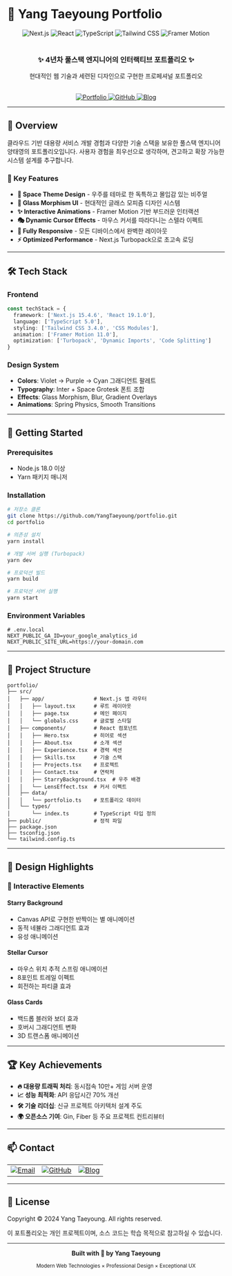 # 🚀 Yang Taeyoung Portfolio

<div align="center">
  <img src="https://img.shields.io/badge/Next.js-15.4.6-black?style=for-the-badge&logo=next.js&logoColor=white" alt="Next.js" />
  <img src="https://img.shields.io/badge/React-19.1.0-61DAFB?style=for-the-badge&logo=react&logoColor=black" alt="React" />
  <img src="https://img.shields.io/badge/TypeScript-5.0-3178C6?style=for-the-badge&logo=typescript&logoColor=white" alt="TypeScript" />
  <img src="https://img.shields.io/badge/Tailwind_CSS-3.4.0-38B2AC?style=for-the-badge&logo=tailwind-css&logoColor=white" alt="Tailwind CSS" />
  <img src="https://img.shields.io/badge/Framer_Motion-11.0-FF0080?style=for-the-badge&logo=framer&logoColor=white" alt="Framer Motion" />
</div>

<br />

<div align="center">
  <h3>✨ 4년차 풀스택 엔지니어의 인터랙티브 포트폴리오 ✨</h3>
  <p>현대적인 웹 기술과 세련된 디자인으로 구현한 프로페셔널 포트폴리오</p>
</div>

<br />

<div align="center">
  <a href="https://portfolio.code-kirin.me" target="_blank">
    <img src="https://img.shields.io/badge/🔗_Live_Demo-000000?style=for-the-badge" alt="Portfolio" />
  </a>
  <a href="https://github.com/YangTaeyoung" target="_blank">
    <img src="https://img.shields.io/badge/GitHub-181717?style=for-the-badge&logo=github&logoColor=white" alt="GitHub" />
  </a>
  <a href="https://code-kirin.me" target="_blank">
    <img src="https://img.shields.io/badge/Blog-FF5722?style=for-the-badge&logo=blogger&logoColor=white" alt="Blog" />
  </a>
</div>

---

## 📌 Overview

클라우드 기반 대용량 서비스 개발 경험과 다양한 기술 스택을 보유한 풀스택 엔지니어 양태영의 포트폴리오입니다. 
사용자 경험을 최우선으로 생각하며, 견고하고 확장 가능한 시스템 설계를 추구합니다.

### 🎯 Key Features

- **🌌 Space Theme Design** - 우주를 테마로 한 독특하고 몰입감 있는 비주얼
- **🎨 Glass Morphism UI** - 현대적인 글래스 모피즘 디자인 시스템
- **✨ Interactive Animations** - Framer Motion 기반 부드러운 인터랙션
- **🎭 Dynamic Cursor Effects** - 마우스 커서를 따라다니는 스텔라 이펙트
- **📱 Fully Responsive** - 모든 디바이스에서 완벽한 레이아웃
- **⚡ Optimized Performance** - Next.js Turbopack으로 초고속 로딩

---

## 🛠️ Tech Stack

### Frontend
```typescript
const techStack = {
  framework: ['Next.js 15.4.6', 'React 19.1.0'],
  language: ['TypeScript 5.0'],
  styling: ['Tailwind CSS 3.4.0', 'CSS Modules'],
  animation: ['Framer Motion 11.0'],
  optimization: ['Turbopack', 'Dynamic Imports', 'Code Splitting']
}
```

### Design System
- **Colors**: Violet → Purple → Cyan 그래디언트 팔레트
- **Typography**: Inter + Space Grotesk 폰트 조합
- **Effects**: Glass Morphism, Blur, Gradient Overlays
- **Animations**: Spring Physics, Smooth Transitions

---

## 🚀 Getting Started

### Prerequisites

- Node.js 18.0 이상
- Yarn 패키지 매니저

### Installation

```bash
# 저장소 클론
git clone https://github.com/YangTaeyoung/portfolio.git
cd portfolio

# 의존성 설치
yarn install

# 개발 서버 실행 (Turbopack)
yarn dev

# 프로덕션 빌드
yarn build

# 프로덕션 서버 실행
yarn start
```

### Environment Variables

```env
# .env.local
NEXT_PUBLIC_GA_ID=your_google_analytics_id
NEXT_PUBLIC_SITE_URL=https://your-domain.com
```

---

## 📂 Project Structure

```
portfolio/
├── src/
│   ├── app/                # Next.js 앱 라우터
│   │   ├── layout.tsx      # 루트 레이아웃
│   │   ├── page.tsx        # 메인 페이지
│   │   └── globals.css     # 글로벌 스타일
│   ├── components/         # React 컴포넌트
│   │   ├── Hero.tsx        # 히어로 섹션
│   │   ├── About.tsx       # 소개 섹션
│   │   ├── Experience.tsx  # 경력 섹션
│   │   ├── Skills.tsx      # 기술 스택
│   │   ├── Projects.tsx    # 프로젝트
│   │   ├── Contact.tsx     # 연락처
│   │   ├── StarryBackground.tsx  # 우주 배경
│   │   └── LensEffect.tsx  # 커서 이펙트
│   ├── data/
│   │   └── portfolio.ts    # 포트폴리오 데이터
│   └── types/
│       └── index.ts        # TypeScript 타입 정의
├── public/                 # 정적 파일
├── package.json
├── tsconfig.json
└── tailwind.config.ts
```

---

## 🎨 Design Highlights

### 🌟 Interactive Elements

#### Starry Background
- Canvas API로 구현한 반짝이는 별 애니메이션
- 동적 네뷸라 그래디언트 효과
- 유성 애니메이션

#### Stellar Cursor
- 마우스 위치 추적 스프링 애니메이션
- 8포인트 트레일 이펙트
- 회전하는 파티클 효과

#### Glass Cards
- 백드롭 블러와 보더 효과
- 호버시 그래디언트 변화
- 3D 트랜스폼 애니메이션
---

## 🏆 Key Achievements

- **🔥 대용량 트래픽 처리**: 동시접속 10만+ 게임 서버 운영
- **📈 성능 최적화**: API 응답시간 70% 개선
- **🛠️ 기술 리더십**: 신규 프로젝트 아키텍처 설계 주도
- **🌍 오픈소스 기여**: Gin, Fiber 등 주요 프로젝트 컨트리뷰터

---

## 📫 Contact

<div align="center">
  <table>
    <tr>
      <td align="center">
        <a href="mailto:tyzz2366@gmail.com">
          <img src="https://img.shields.io/badge/Email-D14836?style=for-the-badge&logo=gmail&logoColor=white" alt="Email" />
        </a>
      </td>
      <td align="center">
        <a href="https://github.com/YangTaeyoung">
          <img src="https://img.shields.io/badge/GitHub-181717?style=for-the-badge&logo=github&logoColor=white" alt="GitHub" />
        </a>
      </td>
      <td align="center">
        <a href="https://code-kirin.me">
          <img src="https://img.shields.io/badge/Tech_Blog-FF5722?style=for-the-badge&logo=blogger&logoColor=white" alt="Blog" />
        </a>
      </td>
    </tr>
  </table>
</div>

---

## 📄 License

Copyright © 2024 Yang Taeyoung. All rights reserved.

이 포트폴리오는 개인 프로젝트이며, 소스 코드는 학습 목적으로 참고하실 수 있습니다.

---

<div align="center">
  <p>
    <strong>Built with 💜 by Yang Taeyoung</strong>
  </p>
  <p>
    <sub>Modern Web Technologies × Professional Design × Exceptional UX</sub>
  </p>
</div>